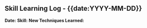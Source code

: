 ## Skill Learning Log - {{date:YYYY-MM-DD}}

**Date:** 
**Skill:** 
**New Techniques Learned:** 
<!-- Note: Tracking your skill learning activities helps monitor progress and identify areas for improvement. -->